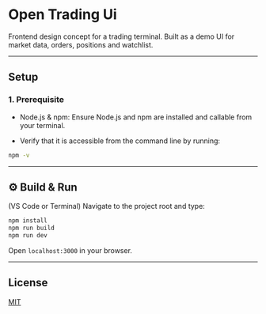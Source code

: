 # Open Trading Ui
Frontend design concept for a trading terminal. Built as a demo UI for market data, orders, positions and watchlist.

---
## Setup
### 1. Prerequisite

- Node.js & npm: Ensure Node.js and npm are installed and callable from your terminal.

- Verify that it is accessible from the command line by running:

```bash
npm -v
```

---

## ⚙️ Build & Run
(VS Code or Terminal) Navigate to the project root and type:
```bash
npm install
npm run build
npm run dev
```
Open ```localhost:3000``` in your browser.

---

## License

[MIT](LICENSE)

